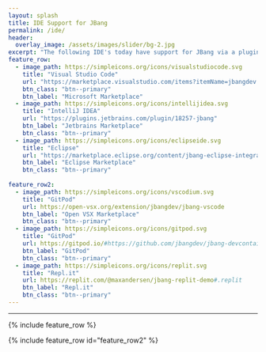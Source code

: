 ```yaml
---
layout: splash
title: IDE Support for JBang
permalink: /ide/
header:
  overlay_image: /assets/images/slider/bg-2.jpg
excerpt: "The following IDE's today have support for JBang via a plugin - no additional setup needed!"
feature_row:
  - image_path: https://simpleicons.org/icons/visualstudiocode.svg
    title: "Visual Studio Code"
    url: "https://marketplace.visualstudio.com/items?itemName=jbangdev.jbang-vscode"
    btn_class: "btn--primary"
    btn_label: "Microsoft Marketplace"
  - image_path: https://simpleicons.org/icons/intellijidea.svg
    title: "IntelliJ IDEA"
    url: "https://plugins.jetbrains.com/plugin/18257-jbang"
    btn_label: "Jetbrains Marketplace"
    btn_class: "btn--primary"
  - image_path: https://simpleicons.org/icons/eclipseide.svg
    title: "Eclipse"
    url: "https://marketplace.eclipse.org/content/jbang-eclipse-integration"
    btn_label: "Eclipse Marketplace"
    btn_class: "btn--primary"
  
feature_row2:
  - image_path: https://simpleicons.org/icons/vscodium.svg
    title: "GitPod"
    url: https://open-vsx.org/extension/jbangdev/jbang-vscode
    btn_label: "Open VSX Marketplace"
    btn_class: "btn--primary"
  - image_path: https://simpleicons.org/icons/gitpod.svg
    title: "GitPod"
    url: https://gitpod.io/#https://github.com/jbangdev/jbang-devcontainer-template
    btn_label: "GitPod"
    btn_class: "btn--primary"
  - image_path: https://simpleicons.org/icons/replit.svg
    title: "Repl.it"
    url: https://replit.com/@maxandersen/jbang-replit-demo#.replit
    btn_label: "Repl.it"
    btn_class: "btn--primary"
---
```


<hr>

{% include feature_row %}

{% include feature_row id="feature_row2" %}

